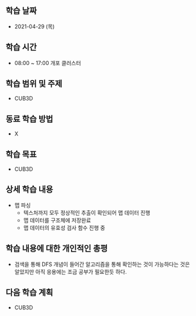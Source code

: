 학습 날짜
---
+ 2021-04-29 (목)

학습 시간
---
+ 08:00 ~ 17:00 개포 클러스터

학습 범위 및 주제
---
+ CUB3D

동료 학습 방법
---
+ X

학습 목표
---
+ CUB3D

상세 학습 내용
---

+ 맵 파싱
    + 텍스처까지 모두 정상적인 추출이 확인되어 맵 데이터 진행
    + 맵 데이터를 구조체에 저장완료
    + 맵 데이터의 유효성 검사 함수 진행 중


학습 내용에 대한 개인적인 총평
---
+ 검색을 통해 DFS 개념이 들어간 알고리즘을 통해 확인하는 것이 가능하다는 것은 알았지만 아직 응용에는 조금 공부가 필요한듯 하다.

다음 학습 계획
---
+ CUB3D